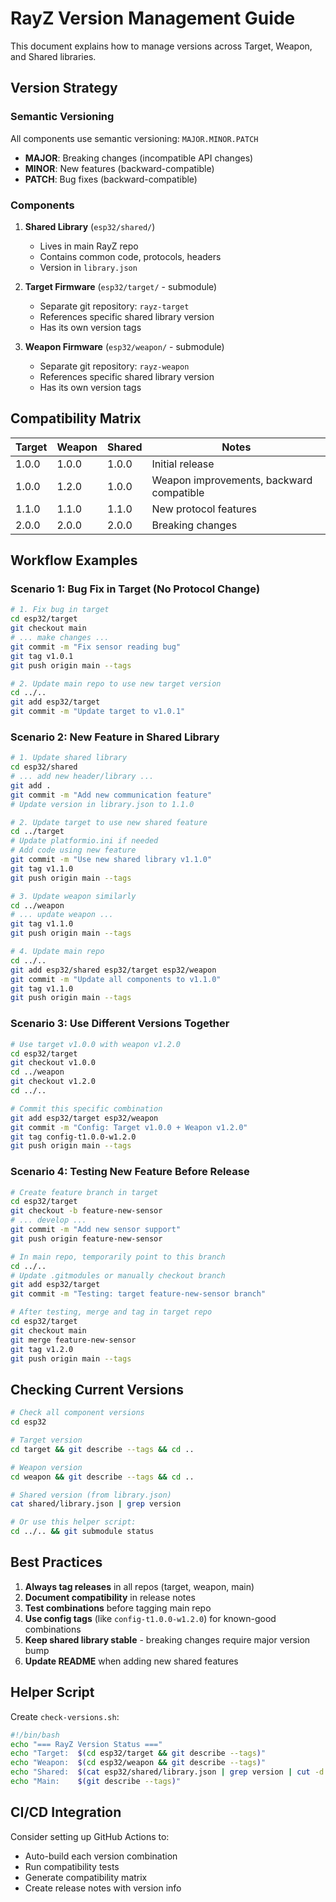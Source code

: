 # RayZ Version Management Guide

This document explains how to manage versions across Target, Weapon, and Shared libraries.

## Version Strategy

### Semantic Versioning
All components use semantic versioning: `MAJOR.MINOR.PATCH`

- **MAJOR**: Breaking changes (incompatible API changes)
- **MINOR**: New features (backward-compatible)
- **PATCH**: Bug fixes (backward-compatible)

### Components

1. **Shared Library** (`esp32/shared/`)
   - Lives in main RayZ repo
   - Contains common code, protocols, headers
   - Version in `library.json`

2. **Target Firmware** (`esp32/target/` - submodule)
   - Separate git repository: `rayz-target`
   - References specific shared library version
   - Has its own version tags

3. **Weapon Firmware** (`esp32/weapon/` - submodule)
   - Separate git repository: `rayz-weapon`
   - References specific shared library version
   - Has its own version tags

## Compatibility Matrix

| Target | Weapon | Shared | Notes |
|--------|--------|--------|-------|
| 1.0.0  | 1.0.0  | 1.0.0  | Initial release |
| 1.0.0  | 1.2.0  | 1.0.0  | Weapon improvements, backward compatible |
| 1.1.0  | 1.1.0  | 1.1.0  | New protocol features |
| 2.0.0  | 2.0.0  | 2.0.0  | Breaking changes |

## Workflow Examples

### Scenario 1: Bug Fix in Target (No Protocol Change)

```bash
# 1. Fix bug in target
cd esp32/target
git checkout main
# ... make changes ...
git commit -m "Fix sensor reading bug"
git tag v1.0.1
git push origin main --tags

# 2. Update main repo to use new target version
cd ../..
git add esp32/target
git commit -m "Update target to v1.0.1"
```

### Scenario 2: New Feature in Shared Library

```bash
# 1. Update shared library
cd esp32/shared
# ... add new header/library ...
git add .
git commit -m "Add new communication feature"
# Update version in library.json to 1.1.0

# 2. Update target to use new shared feature
cd ../target
# Update platformio.ini if needed
# Add code using new feature
git commit -m "Use new shared library v1.1.0"
git tag v1.1.0
git push origin main --tags

# 3. Update weapon similarly
cd ../weapon
# ... update weapon ...
git tag v1.1.0
git push origin main --tags

# 4. Update main repo
cd ../..
git add esp32/shared esp32/target esp32/weapon
git commit -m "Update all components to v1.1.0"
git tag v1.1.0
git push origin main --tags
```

### Scenario 3: Use Different Versions Together

```bash
# Use target v1.0.0 with weapon v1.2.0
cd esp32/target
git checkout v1.0.0
cd ../weapon
git checkout v1.2.0
cd ../..

# Commit this specific combination
git add esp32/target esp32/weapon
git commit -m "Config: Target v1.0.0 + Weapon v1.2.0"
git tag config-t1.0.0-w1.2.0
git push origin main --tags
```

### Scenario 4: Testing New Feature Before Release

```bash
# Create feature branch in target
cd esp32/target
git checkout -b feature-new-sensor
# ... develop ...
git commit -m "Add new sensor support"
git push origin feature-new-sensor

# In main repo, temporarily point to this branch
cd ../..
# Update .gitmodules or manually checkout branch
git add esp32/target
git commit -m "Testing: target feature-new-sensor branch"

# After testing, merge and tag in target repo
cd esp32/target
git checkout main
git merge feature-new-sensor
git tag v1.2.0
git push origin main --tags
```

## Checking Current Versions

```bash
# Check all component versions
cd esp32

# Target version
cd target && git describe --tags && cd ..

# Weapon version  
cd weapon && git describe --tags && cd ..

# Shared version (from library.json)
cat shared/library.json | grep version

# Or use this helper script:
cd ../.. && git submodule status
```

## Best Practices

1. **Always tag releases** in all repos (target, weapon, main)
2. **Document compatibility** in release notes
3. **Test combinations** before tagging main repo
4. **Use config tags** (like `config-t1.0.0-w1.2.0`) for known-good combinations
5. **Keep shared library stable** - breaking changes require major version bump
6. **Update README** when adding new shared features

## Helper Script

Create `check-versions.sh`:

```bash
#!/bin/bash
echo "=== RayZ Version Status ==="
echo "Target:  $(cd esp32/target && git describe --tags)"
echo "Weapon:  $(cd esp32/weapon && git describe --tags)"
echo "Shared:  $(cat esp32/shared/library.json | grep version | cut -d'"' -f4)"
echo "Main:    $(git describe --tags)"
```

## CI/CD Integration

Consider setting up GitHub Actions to:
- Auto-build each version combination
- Run compatibility tests
- Generate compatibility matrix
- Create release notes with version info
